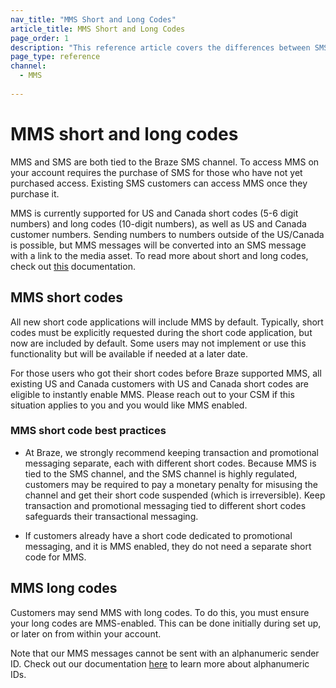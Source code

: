```yaml
---
nav_title: "MMS Short and Long Codes"
article_title: MMS Short and Long Codes
page_order: 1
description: "This reference article covers the differences between SMS and MMS short codes and long codes."
page_type: reference
channel:
  - MMS
  
---
```


# MMS short and long codes

MMS and SMS are both tied to the Braze SMS channel. To access MMS on your account requires the purchase of SMS for those who have not yet purchased access. Existing SMS customers can access MMS once they purchase it. 

MMS is currently supported for US and Canada short codes (5-6 digit numbers) and long codes (10-digit numbers), as well as US and Canada customer numbers. Sending numbers to numbers outside of the US/Canada is possible, but MMS messages will be converted into an SMS message with a link to the media asset. To read more about short and long codes, check out [this]({{site.baseurl}}/user_guide/message_building_by_channel/sms/phone_numbers/sending_phone_numbers/) documentation.

## MMS short codes

All new short code applications will include MMS by default. Typically, short codes must be explicitly requested during the short code application, but now are included by default. Some users may not implement or use this functionality but will be available if needed at a later date.

For those users who got their short codes before Braze supported MMS, all existing US and Canada customers with US and Canada short codes are eligible to instantly enable MMS. Please reach out to your CSM if this situation applies to you and you would like MMS enabled. 

### MMS short code best practices

- At Braze, we strongly recommend keeping transaction and promotional messaging separate, each with different short codes. Because MMS is tied to the SMS channel, and the SMS channel is highly regulated, customers may be required to pay a monetary penalty for misusing the channel and get their short code suspended (which is irreversible). Keep transaction and promotional messaging tied to different short codes safeguards their transactional messaging. 

- If customers already have a short code dedicated to promotional messaging, and it is MMS enabled, they do not need a separate short code for MMS.

## MMS long codes

Customers may send MMS with long codes. To do this, you must ensure your long codes are MMS-enabled. This can be done initially during set up, or later on from within your account. 

Note that our MMS messages cannot be sent with an alphanumeric sender ID. Check out our documentation [here]({{site.baseurl}}/user_guide/message_building_by_channel/sms/phone_numbers/sending_phone_numbers/#alphanumeric-sender-id) to learn more about alphanumeric IDs.
